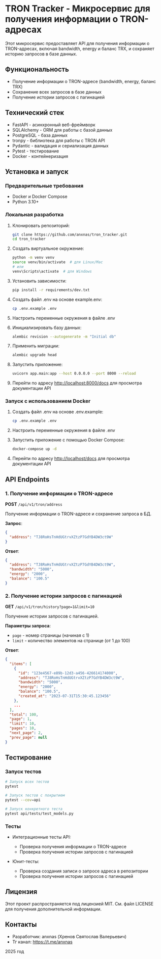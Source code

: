 # TRON Tracker - Микросервис для получения информации о TRON-адресах

Этот микросервис предоставляет API для получения информации о TRON-адресах, включая bandwidth, energy и баланс TRX, и сохраняет историю запросов в базе данных.

## Функциональность

- Получение информации о TRON-адресе (bandwidth, energy, баланс TRX)
- Сохранение всех запросов в базе данных
- Получение истории запросов с пагинацией

## Технический стек

- FastAPI - асинхронный веб-фреймворк
- SQLAlchemy - ORM для работы с базой данных
- PostgreSQL - база данных
- tronpy - библиотека для работы с TRON API
- Pydantic - валидация и сериализация данных
- Pytest - тестирование
- Docker - контейнеризация

## Установка и запуск

### Предварительные требования

- Docker и Docker Compose
- Python 3.10+

### Локальная разработка

1. Клонировать репозиторий:
   ```bash
   git clone https://github.com/anxnas/tron_tracker.git
   cd tron_tracker
   ```

2. Создать виртуальное окружение:
   ```bash
   python -m venv venv
   source venv/bin/activate  # для Linux/Mac
   # или
   venv\Scripts\activate  # для Windows
   ```

3. Установить зависимости:
   ```bash
   pip install -r requirements/dev.txt
   ```

4. Создать файл .env на основе example.env:
   ```bash
   cp .env.example .env
   ```

5. Настроить переменные окружения в файле .env

6. Инициализировать базу данных:
   ```bash
   alembic revision --autogenerate -m "Initial db"
   ```

7. Применить миграции:
   ```bash
   alembic upgrade head
   ```

8. Запустить приложение:
   ```bash
   uvicorn app.main:app --host 0.0.0.0 --port 8000 --reload
   ```

9. Перейти по адресу [http://localhost:8000/docs](http://localhost:8000/docs) для просмотра документации API

### Запуск с использованием Docker

1. Создать файл .env на основе .env.example:
   ```bash
   cp .env.example .env
   ```

2. Настроить переменные окружения в файле .env

3. Запустить приложение с помощью Docker Compose:
   ```bash
   docker-compose up -d
   ```

4. Перейти по адресу [http://localhost/docs](http://localhost/docs) для просмотра документации API

## API Endpoints

### 1. Получение информации о TRON-адресе

**POST** `/api/v1/tron/address`

Получение информации о TRON-адресе и сохранение запроса в БД.

**Запрос**:
```json
{
  "address": "TJ8RoHsTnHdUGtrvXZtzP7GdYB4DW3ct9W"
}
```

**Ответ**:
```json
{
  "address": "TJ8RoHsTnHdUGtrvXZtzP7GdYB4DW3ct9W",
  "bandwidth": "5000",
  "energy": "2000",
  "balance": "100.5"
}
```

### 2. Получение истории запросов с пагинацией

**GET** `/api/v1/tron/history?page=1&limit=10`

Получение истории запросов с пагинацией.

**Параметры запроса**:
- `page` - номер страницы (начиная с 1)
- `limit` - количество элементов на странице (от 1 до 100)

**Ответ**:
```json
{
  "items": [
    {
      "id": "123e4567-e89b-12d3-a456-426614174000",
      "address": "TJ8RoHsTnHdUGtrvXZtzP7GdYB4DW3ct9W",
      "bandwidth": "5000",
      "energy": "2000",
      "balance": "100.5",
      "created_at": "2023-07-31T15:30:45.123456"
    },
    ...
  ],
  "total": 100,
  "page": 1,
  "limit": 10,
  "pages": 10,
  "next_page": 2,
  "prev_page": null
}
```

## Тестирование

### Запуск тестов

```bash
# Запуск всех тестов
pytest

# Запуск тестов с покрытием
pytest --cov=api

# Запуск конкретного теста
pytest api/tests/test_models.py
```

### Тесты

- Интеграционные тесты API:
  - Проверка получения информации о TRON-адресе
  - Проверка получения истории запросов с пагинацией

- Юнит-тесты:
  - Проверка создания записи о запросе адреса в репозитории
  - Проверка получения истории запросов с пагинацией

## Лицензия

Этот проект распространяется под лицензией MIT. См. файл LICENSE для получения дополнительной информации.

## Контакты

- Разработчик: anxnas (Хренов Святослав Валерьевич)
- Тг канал: https://t.me/anxnas

2025 год
